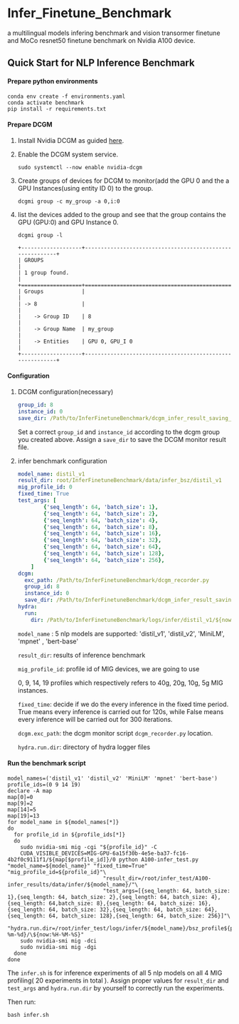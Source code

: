 # Infer_Finetune_Benchmark
a multilingual models infering benchmark and vision transormer finetune and MoCo resnet50 finetune benchmark on Nvidia A100 device.

## Quick Start for NLP Inference Benchmark

#### Prepare python environments

```shell
conda env create -f environments.yaml
conda activate benchmark
pip install -r requirements.txt
```



#### Prepare DCGM

1. Install Nvidia DCGM as guided [here](https://docs.nvidia.com/datacenter/dcgm/latest/user-guide/getting-started.html).

2. Enable the DCGM system service.

   ```shell
   sudo systemctl --now enable nvidia-dcgm
   ```

3. Create groups of devices for DCGM to monitor(add the GPU 0 and the a GPU Instances(using entity ID 0) to the group.

   ```shell
   dcgmi group -c my_group -a 0,i:0
   ```

4. list the devices added to the group and see that the group contains the GPU (GPU:0) and GPU Instance 0. 

   ```shell
   dcgmi group -l
   ```

   ```
   +-------------------+----------------------------------------------------------+
   | GROUPS                                                                       |
   | 1 group found.                                                               |
   +===================+==========================================================+
   | Groups            |                                                          |
   | -> 8              |                                                          |
   |    -> Group ID    | 8                                                        |
   |    -> Group Name  | my_group                                                  |
   |    -> Entities    | GPU 0, GPU_I 0                                           |
   +-------------------+----------------------------------------------------------+
   ```

   

#### Configuration

1. DCGM configuration(necessary)

   ```yaml
   group_id: 8
   instance_id: 0
   save_dir: /Path/to/InferFinetuneBenchmark/dcgm_infer_result_saving_dir
   ```

   Set a correct `group_id` and `instance_id` according to the dcgm group you created above.  Assign a `save_dir` to save the DCGM monitor result file.

2. infer benchmark configuration

   ```yaml
   model_name: distil_v1
   result_dir: root/InferFinetuneBenchmark/data/infer_bsz/distil_v1
   mig_profile_id: 0
   fixed_time: True
   test_args: [
           {'seq_length': 64, 'batch_size': 1},
           {'seq_length': 64, 'batch_size': 2},
           {'seq_length': 64, 'batch_size': 4},
           {'seq_length': 64, 'batch_size': 8},
           {'seq_length': 64, 'batch_size': 16},
           {'seq_length': 64, 'batch_size': 32},
           {'seq_length': 64, 'batch_size': 64},
           {'seq_length': 64, 'batch_size': 128},
           {'seq_length': 64, 'batch_size': 256},
       ]
   dcgm:
     exc_path: /Path/to/InferFinetuneBenchmark/dcgm_recorder.py
     group_id: 8
     instance_id: 0
     save_dir: /Path/to/InferFinetuneBenchmark/dcgm_infer_result_saving_dir/
   hydra:
     run:
       dir: /Path/to/InferFinetuneBenchmark/logs/infer/distil_v1/${now:%Y-%m-%d}/${now:%H-%M-%S}
   ```

   `model_name` : 5 nlp models are supported: 'distil_v1', 'distil_v2', 'MiniLM', 'mpnet' , 'bert-base'

   `result_dir`: results of inference benchmark

   `mig_profile_id`: profile id of MIG devices, we are going to use 

   0, 9, 14, 19 profiles which respectively refers to 40g, 20g, 10g, 5g MIG instances.

   `fixed_time`: decide if we do the every inference in the fixed time period. True means every inference is carried out for 120s, while False means every inference will be carried out for 300 iterations.

   `dcgm.exc_path`: the dcgm monitor script `dcgm_recorder.py` location. 

   `hydra.run.dir`: directory of hydra logger files

#### Run the benchmark script

   ```shell
   model_names=('distil_v1' 'distil_v2' 'MiniLM' 'mpnet' 'bert-base')
   profile_ids=(0 9 14 19)
   declare -A map
   map[0]=0
   map[9]=2
   map[14]=5
   map[19]=13
   for model_name in ${model_names[*]}
   do
     for profile_id in ${profile_ids[*]}
     do
       sudo nvidia-smi mig -cgi "${profile_id}" -C
       CUDA_VISIBLE_DEVICES=MIG-GPU-6a15f30b-4e5e-ba37-fc16-4b2f0c9111f1/${map[$profile_id]}/0 python A100-infer_test.py "model_name=${model_name}" "fixed_time=True" "mig_profile_id=${profile_id}"\
                                 "result_dir=/root/infer_test/A100-infer_results/data/infer/${model_name}/"\
                                 "test_args=[{seq_length: 64, batch_size: 1},{seq_length: 64, batch_size: 2},{seq_length: 64, batch_size: 4},{seq_length: 64,batch_size: 8},{seq_length: 64, batch_size: 16},{seq_length: 64, batch_size: 32},{seq_length: 64, batch_size: 64},{seq_length: 64, batch_size: 128},{seq_length: 64, batch_size: 256}]"\
                                 "hydra.run.dir=/root/infer_test/logs/infer/${model_name}/bsz_profile${profile_id}/\${now:%Y-%m-%d}/\${now:%H-%M-%S}"
       sudo nvidia-smi mig -dci
       sudo nvidia-smi mig -dgi
     done
   done
   ```

   The `infer.sh` is for inference experiments of all 5 nlp models on all 4 MIG profiling( 20 experiments in total ). Assign proper values for `result_dir` and `test_args` and `hydra.run.dir` by yourself to correctly run the experiments.

   Then run:

   ```shell
   bash infer.sh
   ```

   


